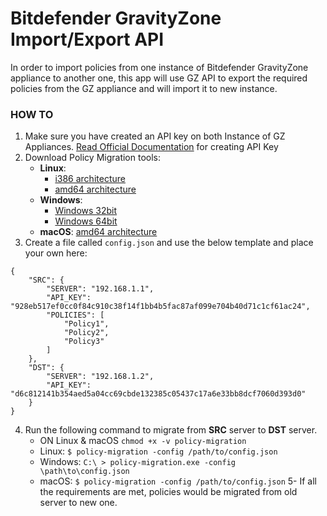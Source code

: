# Bitdefender GravityZone Import/Export API
In order to import policies from one instance of Bitdefender GravityZone appliance to another one, this app will use GZ API to export the required policies from the GZ appliance and will import it to new instance.


### HOW TO
1. Make sure you have created an API key on both Instance of GZ Appliances. [Read Official Documentation](https://www.bitdefender.com/business/support/en/77209-125280-getting-started.html#UUID-e6befdd4-3eb1-4b6e-cc6c-19bdd16847b4_section-idm4640169987334432655171029621) for creating API Key
2. Download Policy Migration tools:
   - **Linux**:
     - [i386 architecture](https://github.com/javadmohebbi/gobdgz/raw/master/dist/linux/x64/policy-migration)
     - [amd64 architecture](https://github.com/javadmohebbi/gobdgz/raw/master/dist/linux/x64/policy-migration)
   - **Windows**:
     - [Windows 32bit](https://github.com/javadmohebbi/gobdgz/raw/master/dist/windows/x86/policy-migration.exe)
     - [Windows 64bit](https://github.com/javadmohebbi/gobdgz/raw/master/dist/windows/x64/policy-migration.exe)
   - **macOS**: [amd64 architecture](https://github.com/javadmohebbi/gobdgz/raw/master/dist/macOS/x64/policy-migration)
3. Create a file called `config.json` and use the below template and place your own here:
```
{
    "SRC": {
        "SERVER": "192.168.1.1",
        "API_KEY": "928eb517ef0cc0f84c910c38f14f1bb4b5fac87af099e704b40d71c1cf61ac24",
        "POLICIES": [
            "Policy1",
            "Policy2",
            "Policy3"
        ]
    },
    "DST": {
        "SERVER": "192.168.1.2",
        "API_KEY": "d6c812141b354aed5a04cc69cbde132385c05437c17a6e33bb8dcf7060d393d0"
    }
}
```
4. Run the following command to migrate from **SRC** server to **DST** server.
    - ON Linux & macOS ```chmod +x -v policy-migration```
    - Linux: ```$ policy-migration -config /path/to/config.json```
    - Windows: ```C:\ > policy-migration.exe -config \path\to\config.json```
    - macOS: ```$ policy-migration -config /path/to/config.json```
5- If all the requirements are met, policies would be migrated from old server to new one.